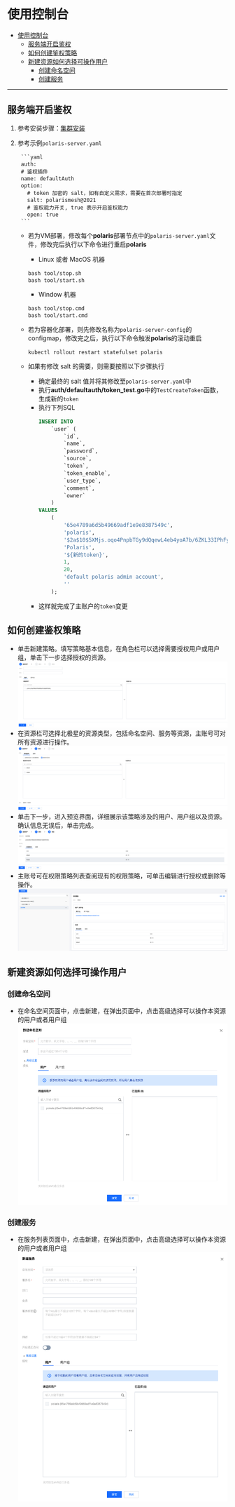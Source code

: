 # 使用控制台

- [使用控制台](#使用控制台)
  - [服务端开启鉴权](#服务端开启鉴权)
  - [如何创建鉴权策略](#如何创建鉴权策略)
  - [新建资源如何选择可操作用户](#新建资源如何选择可操作用户)
    - [创建命名空间](#创建命名空间)
    - [创建服务](#创建服务)

---

## 服务端开启鉴权

1. 参考安装步骤：[集群安装](https://polarismesh.cn/zh/doc/%E5%BF%AB%E9%80%9F%E5%85%A5%E9%97%A8/%E5%AE%89%E8%A3%85%E6%9C%8D%E5%8A%A1%E7%AB%AF/%E5%AE%89%E8%A3%85%E9%9B%86%E7%BE%A4%E7%89%88.html#%E9%9B%86%E7%BE%A4%E7%89%88%E5%AE%89%E8%A3%85)
2. 参考示例`polaris-server.yaml`

        ```yaml
        auth:
        # 鉴权插件
        name: defaultAuth
        option:
          # token 加密的 salt，如有自定义需求，需要在首次部署时指定
          salt: polarismesh@2021
          # 鉴权能力开关, true 表示开启鉴权能力
          open: true
        ```

    - 若为VM部署，修改每个**polaris**部署节点中的`polaris-server.yaml`文件，修改完后执行以下命令进行重启**polaris**
      - Linux 或者 MacOS 机器
      ```shell
      bash tool/stop.sh
      bash tool/start.sh
      ```
      - Window 机器
      ```shell
      bash tool/stop.cmd
      bash tool/start.cmd
      ```
    - 若为容器化部署，则先修改名称为`polaris-server-config`的configmap，修改完之后，执行以下命令触发**polaris**的滚动重启
      ```shell
      kubectl rollout restart statefulset polaris
      ```


    - 如果有修改 salt 的需要，则需要按照以下步骤执行
      - 确定最终的 salt 值并将其修改至`polaris-server.yaml`中
      - 执行**auth/defaultauth/token_test.go**中的`TestCreateToken`函数，生成新的`token`
      - 执行下列SQL
        ```sql
        INSERT INTO
            `user` (
                `id`,
                `name`,
                `password`,
                `source`,
                `token`,
                `token_enable`,
                `user_type`,
                `comment`,
                `owner`
            )
        VALUES
            (
                '65e4789a6d5b49669adf1e9e8387549c',
                'polaris',
                '$2a$10$5XMjs.oqo4PnpbTGy9dQqewL4eb4yoA7b/6ZKL33IPhFyIxzj4lRy',
                'Polaris',
                '${新的token}',
                1,
                20,
                'default polaris admin account',
                ''
            );
        ```
      - 这样就完成了主账户的`token`变更

## 如何创建鉴权策略

- 单击新建策略。填写策略基本信息，在角色栏可以选择需要授权用户或用户组，单击下一步选择授权的资源。
  ![](./create_strategy.png)
- 在资源栏可选择北极星的资源类型，包括命名空间、服务等资源，主账号可对所有资源进行操作。
  ![](./create_strategy_resource.png)
- 单击下一步，进入预览界面，详细展示该策略涉及的用户、用户组以及资源。确认信息无误后，单击完成。
  ![](./create_strategy_preview.png)
- 主账号可在权限策略列表查阅现有的权限策略，可单击编辑进行授权或删除等操作。
  ![](./strategy_list.png)


## 新建资源如何选择可操作用户

### 创建命名空间

- 在命名空间页面中，点击新建，在弹出页面中，点击高级选择可以操作本资源的用户或者用户组
  ![](./create_namespace.png)

### 创建服务

- 在服务列表页面中，点击新建，在弹出页面中，点击高级选择可以操作本资源的用户或者用户组
  ![](./create_service.png)
